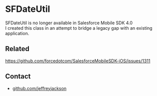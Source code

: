 # SFDateUtil

SFDateUtil is no longer available in Salesforce Mobile SDK 4.0 <br> I created this class in an attempt to bridge a legacy gap with an existing application.

## Related

https://github.com/forcedotcom/SalesforceMobileSDK-iOS/issues/1311

## Contact

- [github.com/jeffreyjackson](https://github.com/jeffreyjackson)
